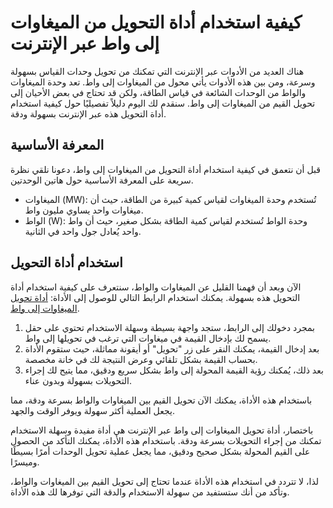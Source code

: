 كيفية استخدام أداة التحويل من الميغاوات إلى واط عبر الإنترنت
============================================================

هناك العديد من الأدوات عبر الإنترنت التي تمكنك من تحويل وحدات القياس بسهولة وسرعة، ومن بين هذه الأدوات يأتي محول من الميغاوات إلى واط. تعد وحدة الميغاوات والواط من الوحدات الشائعة في قياس الطاقة، ولكن قد تحتاج في بعض الأحيان إلى تحويل القيم من الميغاوات إلى واط. سنقدم لك اليوم دليلاً تفصيليًا حول كيفية استخدام أداة التحويل هذه عبر الإنترنت بسهولة ودقة.

المعرفة الأساسية
----------------

قبل أن نتعمق في كيفية استخدام أداة التحويل من الميغاوات إلى واط، دعونا نلقي نظرة سريعة على المعرفة الأساسية حول هاتين الوحدتين.

- الميغاوات (MW): تُستخدم وحدة الميغاوات لقياس كمية كبيرة من الطاقة، حيث أن ميغاوات واحد يساوي مليون واط.
- الواط (W): وحدة الواط تُستخدم لقياس كمية الطاقة بشكل صغير، حيث أن واط واحد يُعادل جول واحد في الثانية.

استخدام أداة التحويل
--------------------

الآن وبعد أن فهمنا القليل عن الميغاوات والواط، سنتعرف على كيفية استخدام أداة التحويل هذه بسهولة. يمكنك استخدام الرابط التالي للوصول إلى الأداة: [أداة تحويل الميغاوات إلى واط](https://www.onlinecalculatorsfree.com/ar/convert/megawatts-to-watts.html).

1. بمجرد دخولك إلى الرابط، ستجد واجهة بسيطة وسهلة الاستخدام تحتوي على حقل يسمح لك بإدخال القيمة في ميغاوات التي ترغب في تحويلها إلى واط.
2. بعد إدخال القيمة، يمكنك النقر على زر "تحويل" أو أيقونة مماثلة، حيث ستقوم الأداة بحساب القيمة بشكل تلقائي وعرض النتيجة لك في خانة مخصصة.
3. بعد ذلك، يُمكنك رؤية القيمة المحولة إلى واط بشكل سريع ودقيق، مما يتيح لك إجراء التحويلات بسهولة وبدون عناء.

باستخدام هذه الأداة، يمكنك الآن تحويل القيم بين الميغاوات والواط بسرعة ودقة، مما يجعل العملية أكثر سهولة ويوفر الوقت والجهد.

باختصار، أداة تحويل الميغاوات إلى واط عبر الإنترنت هي أداة مفيدة وسهلة الاستخدام تمكنك من إجراء التحويلات بسرعة ودقة. باستخدام هذه الأداة، يمكنك التأكد من الحصول على القيم المحولة بشكل صحيح ودقيق، مما يجعل عملية تحويل الوحدات أمرًا بسيطًا وميسرًا.

لذا، لا تتردد في استخدام هذه الأداة عندما تحتاج إلى تحويل القيم بين الميغاوات والواط، وتأكد من أنك ستستفيد من سهولة الاستخدام والدقة التي توفرها لك هذه الأداة.